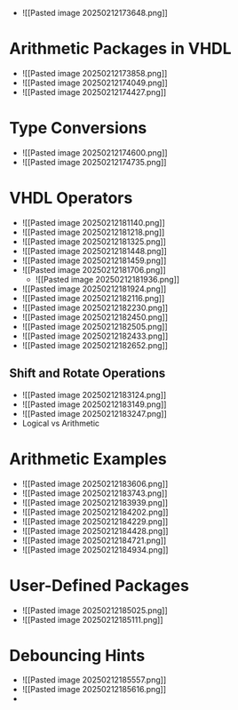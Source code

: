 - ![[Pasted image 20250212173648.png]]
# Arithmetic Packages in VHDL
- ![[Pasted image 20250212173858.png]]
- ![[Pasted image 20250212174049.png]]
- ![[Pasted image 20250212174427.png]]
# Type Conversions
- ![[Pasted image 20250212174600.png]]
- ![[Pasted image 20250212174735.png]]
# VHDL Operators
- ![[Pasted image 20250212181140.png]]
- ![[Pasted image 20250212181218.png]]
- ![[Pasted image 20250212181325.png]]
- ![[Pasted image 20250212181448.png]]
- ![[Pasted image 20250212181459.png]]
- ![[Pasted image 20250212181706.png]]
	- ![[Pasted image 20250212181936.png]]
- ![[Pasted image 20250212181924.png]]
- ![[Pasted image 20250212182116.png]]
- ![[Pasted image 20250212182230.png]]
- ![[Pasted image 20250212182450.png]]
- ![[Pasted image 20250212182505.png]]
- ![[Pasted image 20250212182433.png]]
- ![[Pasted image 20250212182652.png]]
## Shift and Rotate Operations
- ![[Pasted image 20250212183124.png]]
- ![[Pasted image 20250212183149.png]]
- ![[Pasted image 20250212183247.png]]
- Logical vs Arithmetic
# Arithmetic Examples
- ![[Pasted image 20250212183606.png]]
- ![[Pasted image 20250212183743.png]]
- ![[Pasted image 20250212183939.png]]
- ![[Pasted image 20250212184202.png]]
- ![[Pasted image 20250212184229.png]]
- ![[Pasted image 20250212184428.png]]
- ![[Pasted image 20250212184721.png]]
- ![[Pasted image 20250212184934.png]]
# User-Defined Packages
- ![[Pasted image 20250212185025.png]]
- ![[Pasted image 20250212185111.png]]
# Debouncing Hints
- ![[Pasted image 20250212185557.png]]
- ![[Pasted image 20250212185616.png]]
- 
